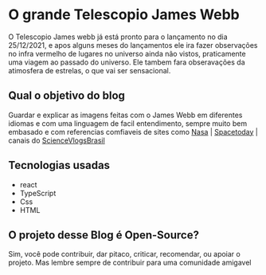 # O grande Telescopio James Webb

O Telescopio James webb já está pronto para o lançamento no dia 25/12/2021, e apos alguns meses do lançamentos ele ira fazer observações no infra vermelho de lugares no universo ainda não vistos, praticamente uma viagem ao passado do universo. Ele tambem fara obseravações da atimosfera de estrelas, o que vai ser sensacional.
## Qual o objetivo do blog

Guardar e explicar as imagens feitas com o James Webb em diferentes idiomas e com uma linguagem de facil entendimento, sempre muito bem embasado e com referencias comfiaveis de sites como [Nasa](https://www.nasa.gov/) | [Spacetoday](https://spacetoday.com.br/) | canais do [ScienceVlogsBrasil](https://sciencevlogsbrasil.com.br/)

## Tecnologias usadas

- react 
- TypeScript 
- Css 
- HTML 

## O projeto desse Blog é Open-Source?

Sim, você pode contribuir, dar pitaco, criticar, recomendar, ou apoiar o projeto. Mas lembre sempre de contribuir para uma comunidade amigavel

<!-- as imagens postadas aqui em sua maioria vem da Nasa com autorização de uso livre.  -->
